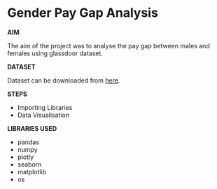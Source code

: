 # **Gender Pay Gap Analysis**

**AIM**

The aim of the project was to analyse the pay gap between males and females using glassdoor dataset.

**DATASET**

Dataset can be downloaded from [here](https://www.kaggle.com/nilimajauhari/glassdoor-analyze-gender-pay-gap).

**STEPS**
- Importing Libraries
- Data Visualisation

**LIBRARIES USED**
- pandas
- numpy
- plotly
- seaborn
- matplotlib
- os
